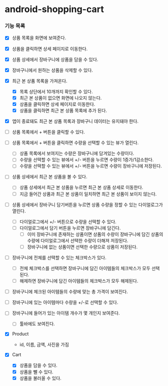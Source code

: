 # android-shopping-cart

### 기능 목록

- [X] 상품 목록을 화면에 보여준다.
- [X] 상품을 클릭하면 상세 페이지로 이동한다.
- [X] 상품 상세에서 장바구니에 상품을 담을 수 있다.
- [X] 장바구니에서 원하는 상품을 삭제할 수 있다.
- [X] 최근 본 상품 목록을 가져온다.
  - [X] 목록 상단에서 10개까지 확인할 수 있다.
  - [X] 최근 본 상품이 없으면 화면에 나오지 않는다.
  - [X] 상품을 클릭하면 상세 페이지로 이동한다.
  - [X] 상품을 클릭하면 최근 본 상품 목록에 추가 된다.
- [X] 앱이 종료돼도 최근 본 상품 목록과 장바구니 데이터는 유지돼야 한다.
- [ ] 상품 목록에서 + 버튼을 클릭할 수 있다.
- [ ] 상품 목록에서 + 버튼을 클릭하면 수량을 선택할 수 있는 뷰가 열린다.
  - [ ] 상품 목록에서 보여지는 수량은 장바구니에 담겨있는 수량이다.
  - [ ] 수량을 선택할 수 있는 뷰에서 +/- 버튼을 누르면 수량이 1증가/1감소한다.
  - [ ] 수량을 선택할 수 있는 뷰에서 +/- 버튼을 누르면 수량이 장바구니에 저장된다.
- [ ] 상품 상세에서 최근 본 상품을 볼 수 있다.
  - [ ] 상품 상세에서 최근 본 상품을 누르면 최근 본 상품 상세로 이동한다.
  - [ ] 지금 들어간 상품과 최근 본 상품이 일치하면 최근 본 상품이 보이지 않는다.
- [ ] 상품 상세에서 장바구니 담기버튼을 누르면 상품 수량을 정할 수 있는 다이얼로그가 열린다.
  - [ ] 다이얼로그에서 +/- 버튼으로 수량을 선택할 수 있다.
  - [ ] 다이얼로그에서 담기 버튼을 누르면 장바구니에 담긴다.
    - [ ] 이미 장바구니에 존재하는 상품이면 상품의 수량이 장바구니에 담긴 상품의 수량에 다이얼로그에서 선택한 수량이 더해져 저장된다.
    - [ ] 장바구니에 없는 상품이면 선택한 수량으로 상품이 저장된다.
- [ ] 장바구니에 전체를 선택할 수 있는 체크박스가 있다.
  - [ ] 전체 체크박스를 선택하면 장바구니에 담긴 아이템들의 체크박스가 모두 선택된다.
  - [ ] 해제하면 장바구니에 담긴 아이템들의 체크박스가 모두 해제된다.
- [ ] 장바구니에 체크된 아이템들의 수량에 맞는 총 가격이 보여진다.
- [ ] 장바구니에 있는 아이템마다 수량을 +/-로 선택할 수 있다.
- [ ] 장바구니에 들어가 있는 아이템 개수가 몇 개인지 보여준다.
  - [ ] 툴바에도 보여진다.

- [x] Product
  - id, 이름, 금액, 사진을 가짐

- [x] Cart
  - [x] 상품을 담을 수 있다.
  - [x] 상품을 뺄 수 있다.
  - [x] 상품을 불러올 수 있다.
